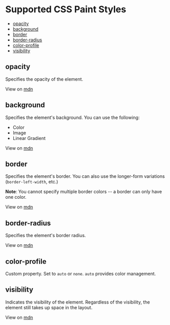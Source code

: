 # Supported CSS Paint Styles

* [opacity](#opacity)
* [background](#background)
* [border](#border)
* [border-radius](#border-radius)
* [color-profile](#color-profile)
* [visibility](#visibility)


## opacity

Specifies the opacity of the element.

View on [mdn](https://developer.mozilla.org/en-US/docs/Web/CSS/filter-function/opacity)

## background

Specifies the element's background. You can use the following:

* Color
* Image
* Linear Gradient

View on [mdn](https://developer.mozilla.org/en-US/docs/Web/CSS/background)

## border

Specifies the element's border. You can also use the longer-form variations (`border-left-width`, etc.)

**Note**: You cannot specify multiple border colors -- a border can only have one color.

View on [mdn](https://developer.mozilla.org/en-US/docs/Web/CSS/border)

## border-radius

Specifies the element's border radius.

View on [mdn](https://developer.mozilla.org/en-US/docs/Web/CSS/border-radius)

## color-profile

Custom property. Set to `auto` or `none`. `auto` provides color management.

## visibility

Indicates the visibility of the element. Regardless of the visibility, the element still takes up space in the layout.

View on [mdn](https://developer.mozilla.org/en-US/docs/Web/CSS/visibility)